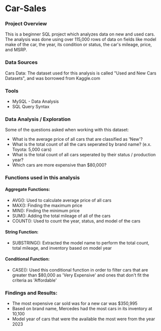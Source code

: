 # Car-Sales

### Project Overview
This is a beginner SQL project which analyzes data on new and used cars. The analysis was done using over 115,000 rows of data on fields like model make of the car, the year, its condition or status, the car's mileage, price, and MSRP.

### Data Sources
Cars Data: The dataset used for this analysis is called "Used and New Cars Datasets", and was borrowed from Kaggle.com

### Tools 
- MySQL - Data Analysis
- SQL Query Syntax

### Data Analysis / Exploration
Some of the questions asked when working with this dataset:

- What is the average price of all cars that are classified as 'New'?
- What is the total count of all the cars seperated by brand name? (e.x. Toyota: 5,000 cars)
- What is the total count of all cars seperated by their status / production year?
- Which cars are more expensive than $80,000?

### Functions used in this analysis

#### Aggregate Functions:
- AVG(): Used to calculate average price of all cars
- MAX(): Finding the maximum price 
- MIN(): Finding the minimum price
- SUM(): Adding the total mileage of all of the cars
- COUNT(): Used to count the year, status, and model of the cars

#### String Function:
- SUBSTRING(): Extracted the model name to perform the total count, total mileage, and inventory based on model year

#### Conditional Function:
- CASE(): Used this conditional function in order to filter cars that are greater than $80,000 as 'Very Expensive' and ones that don't fit the criteria as 'Affordable'

### Findings and Results:
- The most expensive car sold was for a new car was $350,995
- Based on brand name, Mercedes had the most cars in its inventory at 10,100
- Model year of cars that were the available the most were from the year 2023

